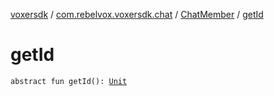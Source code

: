 [voxersdk](../../index.md) / [com.rebelvox.voxersdk.chat](../index.md) / [ChatMember](index.md) / [getId](./get-id.md)

# getId

`abstract fun getId(): `[`Unit`](https://kotlinlang.org/api/latest/jvm/stdlib/kotlin/-unit/index.html)